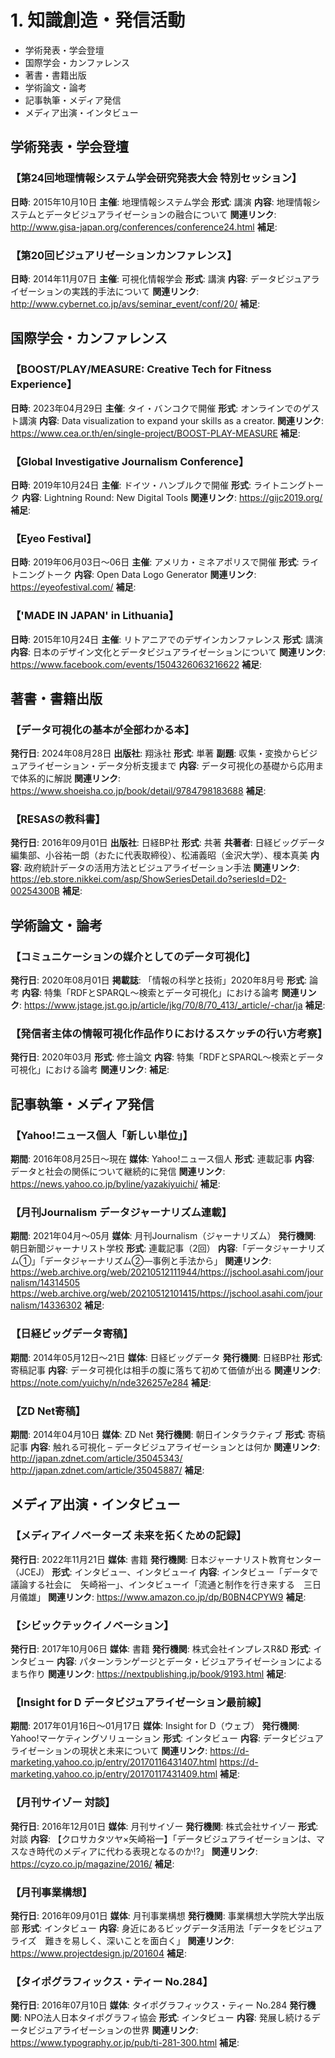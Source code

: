 # 1. 知識創造・発信活動

- 学術発表・学会登壇
- 国際学会・カンファレンス
- 著書・書籍出版
- 学術論文・論考
- 記事執筆・メディア発信
- メディア出演・インタビュー



## 学術発表・学会登壇

### 【第24回地理情報システム学会研究発表大会 特別セッション】

**日時**: 2015年10月10日
**主催**: 地理情報システム学会
**形式**: 講演
**内容**: 地理情報システムとデータビジュアライゼーションの融合について
**関連リンク**: http://www.gisa-japan.org/conferences/conference24.html
**補足**:

### 【第20回ビジュアリゼーションカンファレンス】

**日時**: 2014年11月07日
**主催**: 可視化情報学会
**形式**: 講演
**内容**: データビジュアライゼーションの実践的手法について
**関連リンク**: http://www.cybernet.co.jp/avs/seminar_event/conf/20/
**補足**:

## 国際学会・カンファレンス

### 【BOOST/PLAY/MEASURE: Creative Tech for Fitness Experience】

**日時**: 2023年04月29日
**主催**: タイ・バンコクで開催
**形式**: オンラインでのゲスト講演
**内容**: Data visualization to expand your skills as a creator.
**関連リンク**: https://www.cea.or.th/en/single-project/BOOST-PLAY-MEASURE
**補足**:

### 【Global Investigative Journalism Conference】

**日時**: 2019年10月24日
**主催**: ドイツ・ハンブルクで開催
**形式**: ライトニングトーク
**内容**: Lightning Round: New Digital Tools
**関連リンク**: https://gijc2019.org/
**補足**:

### 【Eyeo Festival】

**日時**: 2019年06月03日〜06日
**主催**: アメリカ・ミネアポリスで開催
**形式**: ライトニングトーク
**内容**: Open Data Logo Generator
**関連リンク**: https://eyeofestival.com/
**補足**:

### 【'MADE IN JAPAN' in Lithuania】

**日時**: 2015年10月24日
**主催**: リトアニアでのデザインカンファレンス
**形式**: 講演
**内容**: 日本のデザイン文化とデータビジュアライゼーションについて
**関連リンク**: https://www.facebook.com/events/1504326063216622
**補足**:

## 著書・書籍出版

### 【データ可視化の基本が全部わかる本】

**発行日**: 2024年08月28日
**出版社**: 翔泳社
**形式**: 単著
**副題**: 収集・変換からビジュアライゼーション・データ分析支援まで
**内容**: データ可視化の基礎から応用まで体系的に解説
**関連リンク**: https://www.shoeisha.co.jp/book/detail/9784798183688
**補足**:

### 【RESASの教科書】

**発行日**: 2016年09月01日
**出版社**: 日経BP社
**形式**: 共著
**共著者**: 日経ビッグデータ編集部、小谷祐一朗（おたに代表取締役）、松浦義昭（金沢大学）、榎本真美
**内容**: 政府統計データの活用方法とビジュアライゼーション手法
**関連リンク**: https://eb.store.nikkei.com/asp/ShowSeriesDetail.do?seriesId=D2-00254300B
**補足**:

## 学術論文・論考

### 【コミュニケーションの媒介としてのデータ可視化】

**発行日**: 2020年08月01日
**掲載誌**: 「情報の科学と技術」2020年8月号
**形式**: 論考
**内容**: 特集「RDFとSPARQL～検索とデータ可視化」における論考
**関連リンク**: https://www.jstage.jst.go.jp/article/jkg/70/8/70_413/_article/-char/ja
**補足**: 

### 【発信者主体の情報可視化作品作りにおけるスケッチの行い方考察】

**発行日**: 2020年03月
**形式**: 修士論文
**内容**: 特集「RDFとSPARQL～検索とデータ可視化」における論考
**関連リンク**: 
**補足**: 

## 記事執筆・メディア発信

### 【Yahoo!ニュース個人「新しい単位」】

**期間**: 2016年08月25日〜現在
**媒体**: Yahoo!ニュース個人
**形式**: 連載記事
**内容**: データと社会の関係について継続的に発信
**関連リンク**: https://news.yahoo.co.jp/byline/yazakiyuichi/
**補足**:

### 【月刊Journalism データジャーナリズム連載】

**期間**: 2021年04月〜05月
**媒体**: 月刊Journalism（ジャーナリズム）
**発行機関**: 朝日新聞ジャーナリスト学校
**形式**: 連載記事（2回）
**内容**:「データジャーナリズム①」「データジャーナリズム②―事例と手法から」 
**関連リンク**: https://web.archive.org/web/20210512111944/https://jschool.asahi.com/journalism/14314505  https://web.archive.org/web/20210512101415/https://jschool.asahi.com/journalism/14336302
**補足**:

### 【日経ビッグデータ寄稿】

**期間**: 2014年05月12日〜21日
**媒体**: 日経ビッグデータ
**発行機関**: 日経BP社
**形式**: 寄稿記事
**内容**: データ可視化は相手の腹に落ちて初めて価値が出る
**関連リンク**: https://note.com/yuichy/n/nde326257e284
**補足**:

### 【ZD Net寄稿】

**期間**: 2014年04月10日
**媒体**: ZD Net
**発行機関**: 朝日インタラクティブ
**形式**: 寄稿記事
**内容**: 触れる可視化 – データビジュアライゼーションとは何か
**関連リンク**: http://japan.zdnet.com/article/35045343/ http://japan.zdnet.com/article/35045887/
**補足**:

## メディア出演・インタビュー

### 【メディアイノベーターズ 未来を拓くための記録】

**発行日**: 2022年11月21日
**媒体**: 書籍
**発行機関**: 日本ジャーナリスト教育センター（JCEJ）
**形式**: インタビュー、インタビューイ
**内容**: インタビュー「データで議論する社会に　矢崎裕一」、インタビューイ「流通と制作を行き来する　三日月儀雄」
**関連リンク**: https://www.amazon.co.jp/dp/B0BN4CPYW9
**補足**:

### 【シビックテックイノベーション】

**発行日**: 2017年10月06日
**媒体**: 書籍
**発行機関**: 株式会社インプレスR&D
**形式**: インタビュー
**内容**: パターンランゲージとデータ・ビジュアライゼーションによるまち作り
**関連リンク**: https://nextpublishing.jp/book/9193.html
**補足**:

### 【Insight for D データビジュアライゼーション最前線】

**期間**: 2017年01月16日〜01月17日
**媒体**: Insight for D（ウェブ）
**発行機関**: Yahoo!マーケティングソリューション
**形式**: インタビュー
**内容**: データビジュアライゼーションの現状と未来について
**関連リンク**: https://d-marketing.yahoo.co.jp/entry/20170116431407.html https://d-marketing.yahoo.co.jp/entry/20170117431409.html
**補足**:

### 【月刊サイゾー 対談】

**発行日**: 2016年12月01日
**媒体**: 月刊サイゾー
**発行機関**: 株式会社サイゾー
**形式**: 対談
**内容**: 【クロサカタツヤ×矢崎裕一】「データビジュアライゼーションは、マスなき時代のメディアに代わる表現となるのか!?」
**関連リンク**: https://cyzo.co.jp/magazine/2016/
**補足**:

### 【月刊事業構想】

**発行日**: 2016年09月01日
**媒体**: 月刊事業構想
**発行機関**: 事業構想大学院大学出版部
**形式**: インタビュー
**内容**: 身近にあるビッグデータ活用法「データをビジュアライズ　難きを易しく、深いことを面白く」
**関連リンク**: https://www.projectdesign.jp/201604
**補足**:

### 【タイポグラフィックス・ティー No.284】

**発行日**: 2016年07月10日
**媒体**: タイポグラフィックス・ティー No.284
**発行機関**: NPO法人日本タイポグラフィ協会
**形式**: インタビュー
**内容**: 発展し続けるデータビジュアライゼーションの世界
**関連リンク**: https://www.typography.or.jp/pub/ti-281-300.html
**補足**:

